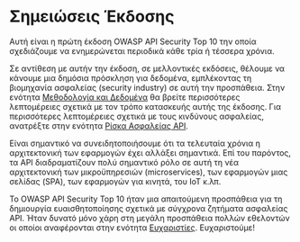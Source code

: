 Σημειώσεις Έκδοσης
=============

Αυτή είναι η πρώτη έκδοση OWASP API Security Top 10 την οποία σχεδιάζουμε να 
ενημερώνεται περιοδικά κάθε τρία ή τέσσερα χρόνια.

Σε αντίθεση με αυτήν την έκδοση, σε μελλοντικές εκδόσεις, θέλουμε να κάνουμε 
μια δημόσια πρόσκληση για δεδομένα, εμπλέκοντας τη βιομηχανία ασφαλείας (security industry) σε αυτή 
την προσπάθεια. Στην ενότητα [Μεθοδολογία και Δεδομένα][1] θα βρείτε περισσότερες 
λεπτομέρειες σχετικά με τον τρόπο κατασκευής αυτής της έκδοσης. Για περισσότερες 
λεπτομέρειες σχετικά με τους κινδύνους ασφαλείας, ανατρέξτε στην ενότητα [Ρίσκα Ασφαλείας API][2].

Είναι σημαντικό να συνειδητοποιήσουμε ότι τα τελευταία χρόνια η αρχιτεκτονική των εφαρμογών 
έχει αλλάξει σημαντικά. Επί του παρόντος, τα API διαδραματίζουν πολύ σημαντικό ρόλο σε αυτή 
τη νέα αρχιτεκτονική των μικροϋπηρεσιών (microservices), των εφαρμογών μιας σελίδας (SPA), των εφαρμογών για 
κινητά, του IoT κ.λπ.

Το OWASP API Security Top 10 ήταν μια απαιτούμενη προσπάθεια για τη δημιουργία ευαισθητοποίησης 
σχετικά με σύγχρονα ζητήματα ασφαλείας API. Ήταν δυνατό μόνο χάρη στη μεγάλη προσπάθεια πολλών 
εθελοντών οι οποίοι αναφέρονται στην ενότητα [Ευχαριστίες][3]. 
Ευχαριστούμε!

[1]: ./0xd0-about-data.md
[2]: ./0x10-api-security-risks.md
[3]: ./0xd1-acknowledgments.md
